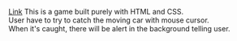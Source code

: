 <a href="http://codd.cs.gsu.edu/~hkuo2/Project1/index.html">Link</a>
This is a game built purely with HTML and CSS.<br/>
User have to try to catch the moving car with mouse cursor.<br/>
When it's caught, there will be alert in the background telling user.
